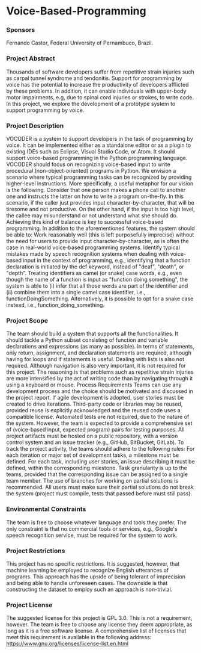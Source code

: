 # Voice-Based-Programming

### Sponsors 
Fernando Castor, Federal University of Pernambuco, Brazil.

### Project Abstract
Thousands of software developers suffer from repetitive strain injuries such as carpal tunnel syndrome and tendonitis. Support for programming by voice has the potential to increase the productivity of developers afflicted by these problems. In addition, it can enable individuals with upper-body motor impairments, e.g, due to spinal cord injuries or strokes, to write code. In this project, we explore the development of a prototype system to support programming by voice.
 
### Project Description		
VOCODER is a system to support developers in the task of programming by voice. It can be implemented either as a standalone editor or as a plugin to existing IDEs such as Eclipse, Visual Studio Code, or Atom. It should support voice-based programming in the Python programming language. VOCODER should focus on recognizing voice-based input to write procedural (non-object-oriented) programs in Python. 
We envision a scenario where typical programming tasks can be recognized by providing higher-level instructions. More specifically, a useful metaphor for our vision is the following. Consider that one person makes a phone call to another one and instructs the latter on how to write a program on-the-fly. In this scenario, if the caller just provides input character-by-character, that will be tiresome and not productive. On the other hand, if the input is too high level, the callee may misunderstand or not understand what she should do. Achieving this kind of balance is key to successful voice-based programming.
In addition to the aforementioned features, the system should be able to: 
Work reasonably well (this is left purposefully imprecise) without the need for users to provide input character-by-character, as is often the case in real-world voice-based programming systems. 
Identify typical mistakes made by speech recognition systems when dealing with voice-based input in the context of programming, e.g., identifying that a function declaration is initiated by the def keyword, instead of "deaf", "death", or "depth".
Treating identifiers as camel (or snake) case words, e.g., even though the name of a function is input as "function doing something", the system is able to (i) infer that all those words are part of the identifier and (ii) combine them into a single camel case identifier, i.e., functionDoingSomething. Alternatively, it is possible to opt for a snake case instead, i.e., function_doing_something.

### Project Scope
The team should build a system that supports all the functionalities. It should tackle a Python subset consisting of function and variable declarations and expressions (as many as possible). In terms of statements, only return, assignment, and declaration statements are required, although having for loops and if statements is useful. Dealing with lists is also not required. Although navigation is also very important, it is not required for this project. The reasoning is that problems such as repetitive strain injuries are more intensified by the act of writing code than by navigating through it using a keyboard or mouse.
Process Requirements
Teams can use any development process and the choice should be motivated and discussed in the project report. If agile development is adopted, user stories must be created to drive iterations. Third-party code or libraries may be reused, provided reuse is explicitly acknowledged and the reused code uses a compatible license.
Automated tests are not required, due to the nature of the system. However, the team is expected to provide a comprehensive set of (voice-based input, expected program) pairs for testing purposes. 
All project artifacts must be hosted on a public repository, with a version control system and an issue tracker (e.g., GitHub, BitBucket, GitLab). To track the project activity, the teams should adhere to the following rules:
For each iteration or major set of development tasks, a milestone must be defined.
For each task, including user stories, an issue describing it must be defined, within the corresponding milestone.
Task granularity is up to the teams, provided that the corresponding issue can be assigned to a single team member.
The use of branches for working on partial solutions is recommended.
All users must make sure their partial solutions do not break the system (project must compile, tests that passed before must still pass).

### Environmental Constraints
The team is free to choose whatever language and tools they prefer. The only constraint is that no commercial tools or services, e.g., Google's speech recognition service, must be required for the system to work. 

### Project Restrictions
This project has no specific restrictions. It is suggested, however, that machine learning be employed to recognize English utterances of programs. This approach has the upside of being tolerant of imprecision and being able to handle unforeseen cases. The downside is that constructing the dataset to employ such an approach is non-trivial.

### Project License
The suggested license for this project is GPL 3.0. This is not a requirement, however. The team is free to choose any license they deem appropriate, as long as it is a free software license. A comprehensive list of licenses that meet this requirement is available in the following address: https://www.gnu.org/licenses/license-list.en.html  